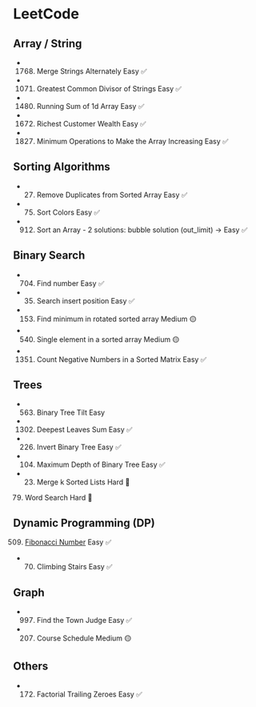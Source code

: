 # LeetCode

## Array / String

- 1768. Merge Strings Alternately
        Easy ✅

- 1071. Greatest Common Divisor of Strings
        Easy ✅
- 1480. Running Sum of 1d Array
        Easy ✅

- 1672. Richest Customer Wealth
        Easy ✅

- 1827. Minimum Operations to Make the Array Increasing
        Easy ✅

## Sorting Algorithms

- 27. Remove Duplicates from Sorted Array
      Easy ✅

- 75. Sort Colors
      Easy ✅

- 912. Sort an Array - 2 solutions: bubble solution (out_limit) ->
       Easy ✅

## Binary Search

- 704. Find number
       Easy ✅

- 35. Search insert position
      Easy ✅

- 153. Find minimum in rotated sorted array
       Medium 🟡

- 540. Single element in a sorted array
       Medium 🟡

- 1351. Count Negative Numbers in a Sorted Matrix
        Easy ✅

## Trees

- 563. Binary Tree Tilt
       Easy

- 1302. Deepest Leaves Sum
        Easy ✅

- 226. Invert Binary Tree
       Easy ✅

- 104. Maximum Depth of Binary Tree
       Easy ✅

- 23. Merge k Sorted Lists
      Hard 🛑

79. Word Search
    Hard 🛑

## Dynamic Programming (DP)

509. [Fibonacci Number](./Fibonacci.java)
     Easy ✅

- 70. Climbing Stairs
      Easy ✅

## Graph

- 997. Find the Town Judge
       Easy ✅

- 207. Course Schedule
       Medium 🟡

## Others

- 172. Factorial Trailing Zeroes
       Easy ✅
